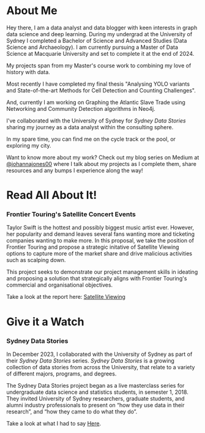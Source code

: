 

# About Me

Hey there,
I am a data analyst and data blogger with keen interests in graph data science and deep learning. During my undergrad at the University of Sydney I completed a Bachelor of Science and Advanced Studies  (Data Science and Archaeology). I am currently pursuing a Master of Data Science at Macquarie University and set to complete it at the end of 2024.

My projects span from my Master's course work to combining my love of history with data.

Most recently I have completed my final thesis "Analysing YOLO variants and State-of-the-art Methods for Cell Detection and Counting Challenges".

And, currently I am working on Graphing the Atlantic Slave Trade using Networking and Community Detection algorithms in Neo4j.

I've collaborated with the University of Sydney for *Sydney Data Stories* sharing my journey as a data analyst within the consulting sphere.

In my spare time, you can find me on the cycle track or the pool, or exploring my city.

Want to know more about my work? Check out my blog series on Medium at [@johannajones00](https://medium.com/@johannajones00) where I talk about my projects as I complete them, share resources and any bumps I experience along the way!



# Read All About It!

### Frontier Touring's Satellite Concert Events
Taylor Swift is the hottest and possibly biggest music artist ever. However, her popularity and demand leaves several fans wanting more and ticketing companies wanting to make more. In this proposal, we take the position of Frontier Touring and propose a strategic initative of Satellite Viewing options to capture more of the market share and drive malicious activities such as scalping down. 

This project seeks to demonstrate our project management skills in ideating and proposing a solution that strategically aligns with Frontier Touring's commercial and organisational objectives.

Take a look at the report here: [Satellite Viewing](/Reports/FrontierTouring.pdf)


# Give it a Watch 

### Sydney Data Stories

In December 2023, I collaborated with the University of Sydney as part of their *Sydney Data Stories* series. *Sydney Data Stories* is a growing collection of data stories from across the University, that relate to a variety of different majors, programs, and degrees.

The Sydney Data Stories project began as a live masterclass series for undergraduate data science and statistics students, in semester 1, 2018. They invited University of Sydney researchers, graduate students, and alumni industry professionals to present on “how they use data in their research”, and “how they came to do what they do”.

Take a look at what I had to say [Here](https://sydney.instructuremedia.com/embed/c1c54f04-996b-4eab-a629-b7e57cc38fc0).


